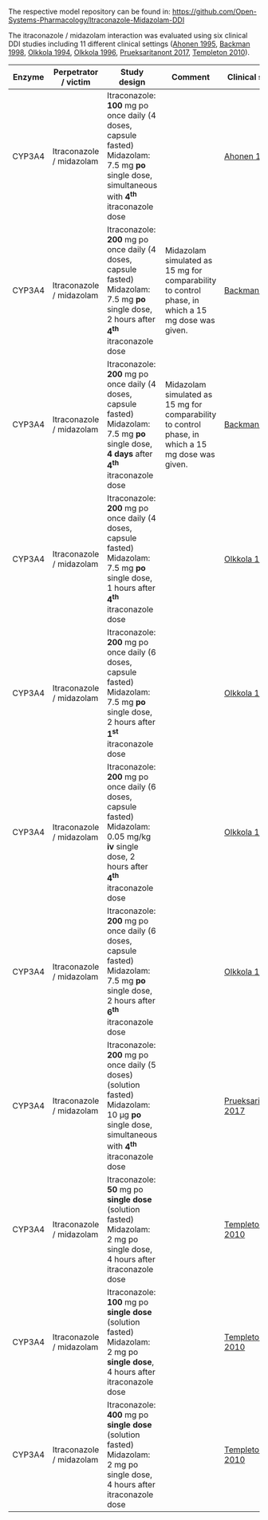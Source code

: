 The respective model repository can be found in:
https://github.com/Open-Systems-Pharmacology/Itraconazole-Midazolam-DDI

The itraconazole / midazolam interaction was evaluated using six clinical DDI studies including 11 different clinical settings ([Ahonen 1995](#4-References), [Backman 1998](#4-References), [Olkkola 1994](#4-References), [Olkkola 1996](#4-References), [Prueksaritanont 2017](#4-References),  [Templeton 2010](#4-References)).



| Enzyme | Perpetrator / victim     | Study design                                                 | Comment                                                      | Clinical study                         |
| ------ | ------------------------ | ------------------------------------------------------------ | ------------------------------------------------------------ | -------------------------------------- |
| CYP3A4 | Itraconazole / midazolam | Itraconazole: **100** mg po once daily (4 doses, capsule fasted)<br />Midazolam: 7.5 mg **po** single dose, simultaneous with **4<sup>th</sup>** itraconazole dose |                                                              | [Ahonen 1995](#4-References)          |
| CYP3A4 | Itraconazole / midazolam | Itraconazole: **200** mg po once daily (4 doses, capsule fasted)<br />Midazolam: 7.5 mg **po** single dose, 2 hours after **4<sup>th</sup>** itraconazole dose | Midazolam simulated as 15 mg for comparability to control phase, in which a 15 mg dose was given. | [Backman 1998](#4-References)         |
| CYP3A4 | Itraconazole / midazolam | Itraconazole: **200** mg po once daily (4 doses, capsule fasted)<br />Midazolam: 7.5 mg **po** single dose, **4 days** after **4<sup>th</sup>** itraconazole dose | Midazolam simulated as 15 mg for comparability to control phase, in which a 15 mg dose was given. | [Backman 1998](#4-References)         |
| CYP3A4 | Itraconazole / midazolam | Itraconazole: **200** mg po once daily (4 doses, capsule fasted)<br />Midazolam: 7.5 mg **po** single dose, 1 hours after **4<sup>th</sup>** itraconazole dose |                                                              | [Olkkola 1994](#4-References)         |
| CYP3A4 | Itraconazole / midazolam | Itraconazole: **200** mg po once daily (6 doses, capsule fasted)<br />Midazolam: 7.5 mg **po** single dose, 2 hours after **1<sup>st</sup>** itraconazole dose |                                                              | [Olkkola 1996](#4-References)         |
| CYP3A4 | Itraconazole / midazolam | Itraconazole: **200** mg po once daily (6 doses, capsule fasted)<br />Midazolam: 0.05 mg/kg **iv** single dose, 2 hours after **4<sup>th</sup>** itraconazole dose |                                                              | [Olkkola 1996](#4-References)         |
| CYP3A4 | Itraconazole / midazolam | Itraconazole: **200** mg po once daily (6 doses, capsule fasted)<br />Midazolam: 7.5 mg **po** single dose, 2 hours after **6<sup>th</sup>** itraconazole dose |                                                              | [Olkkola 1996](#4-References)         |
| CYP3A4 | Itraconazole / midazolam | Itraconazole: **200** mg po once daily (5 doses) (solution fasted)<br />Midazolam: 10 µg **po** single dose, simultaneous with **4<sup>th</sup>** itraconazole dose |                                                              | [Prueksaritanont 2017](#4-References) |
| CYP3A4 | Itraconazole / midazolam | Itraconazole: **50** mg po **single dose** (solution fasted)<br />Midazolam: 2 mg po single dose, 4 hours after itraconazole dose |                                                              | [Templeton 2010](#4-References)       |
| CYP3A4 | Itraconazole / midazolam | Itraconazole: **100** mg po **single dose** (solution fasted)<br />Midazolam: 2 mg po **single dose**, 4 hours after itraconazole dose |                                                              | [Templeton 2010](#4-References)       |
| CYP3A4 | Itraconazole / midazolam | Itraconazole: **400** mg po **single dose** (solution fasted)<br />Midazolam: 2 mg po single dose, 4 hours after itraconazole dose |                                                              | [Templeton 2010](#4-References)       |

